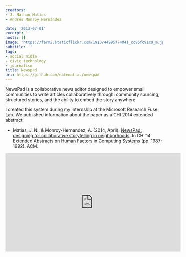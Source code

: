 ```yaml
---
creators:
- J. Nathan Matias
- Andrés Monroy Hernández

date: '2013-07-01'
excerpt: ''
hosts: []
image: 'https://farm2.staticflickr.com/1913/44995774041_cc95fc91c9_m.jpg'
subtitle: ''
tags:
- social midia
- civic technology
- journalism
title: Newspad
uri: https://github.com/natematias/newspad
---
```

NewsPad is a collaborative news editor designed to empower small communities to write articles collaboratively through: community sourcing, structured stories, and the ability to embed the story anywhere. 

I created this system during my internship at the Microsoft Research Fuse Lab. We published information about the paper as a CHI 2014 extended abstract:
* Matias, J. N., & Monroy-Hernandez, A. (2014, April). <a href="https://arxiv.org/pdf/1507.01299.pdf">NewsPad: designing for collaborative storytelling in neighborhoods</a>. In CHI'14 Extended Abstracts on Human Factors in Computing Systems (pp. 1987-1992). ACM.

<iframe width="560" height="315" src="https://www.youtube.com/embed/6G6XJzxveDA?rel=0" frameborder="0" allow="autoplay; encrypted-media" allowfullscreen></iframe>
